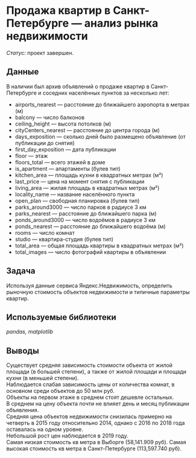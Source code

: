 # Продажа квартир в Санкт-Петербурге — анализ рынка недвижимости

*Статус:* проект завершен.

## Данные

В наличии был архив объявлений о продаже квартир в Санкт-Петербурге и соседних населённых пунктов за несколько лет:

- airports_nearest — расстояние до ближайшего аэропорта в метрах (м)
- balcony — число балконов
- ceiling_height — высота потолков (м)
- cityCenters_nearest — расстояние до центра города (м)
- days_exposition — сколько дней было размещено объявление (от публикации до снятия)
- first_day_exposition — дата публикации
- floor — этаж
- floors_total — всего этажей в доме
- is_apartment — апартаменты (булев тип)
- kitchen_area — площадь кухни в квадратных метрах (м²)
- last_price — цена на момент снятия с публикации
- living_area — жилая площадь в квадратных метрах (м²)
- locality_name — название населённого пункта
- open_plan — свободная планировка (булев тип)
- parks_around3000 — число парков в радиусе 3 км
- parks_nearest — расстояние до ближайшего парка (м)
- ponds_around3000 — число водоёмов в радиусе 3 км
- ponds_nearest — расстояние до ближайшего водоёма (м)
- rooms — число комнат
- studio — квартира-студия (булев тип)
- total_area — общая площадь квартиры в квадратных метрах (м²)
- total_images — число фотографий квартиры в объявлении

## Задача

Используя данные сервиса Яндекс.Недвижимость, определить рыночную стоимость объектов недвижимости и типичные параметры квартир.

## Используемые библиотеки
*pandas, matplotlib*

## Выводы

Существует средняя зависимость стоимости объекта от жилой площади (в большей степени), а также от жилой площади и площади кухни (в меньшей степени).\
Наблюдается слабая зависимость цены от количества комнат, в основном среди объектов до 50 млн руб.\
Объекты на первом этаже в среднем стоят дешевле остальных.\
В среднем на цену объекта почти не влияет день и месяц публикации объявления.\
Средняя цена объектов недвижимости снизилась примерно на четверть в 2015 году относительно 2014, однако с 2016 по 2018 года оставалась на одном уровне.\
Небольшой рост цен наблюдается в 2019 году.\
Самая низкая стоимость кв метра в Выборге (58,141.909 руб). Самая высокая стоимость кв метра в Санкт-Петербурге (113,597.740 руб).

